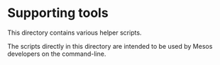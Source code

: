 # Supporting tools

This directory contains various helper scripts.

The scripts directly in this directory are intended to be used by Mesos
developers on the command-line.
